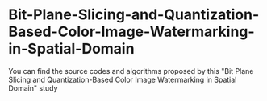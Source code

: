 # Bit-Plane-Slicing-and-Quantization-Based-Color-Image-Watermarking-in-Spatial-Domain
You can find the source codes and algorithms proposed by this "Bit Plane Slicing and Quantization-Based Color Image Watermarking in Spatial Domain" study
